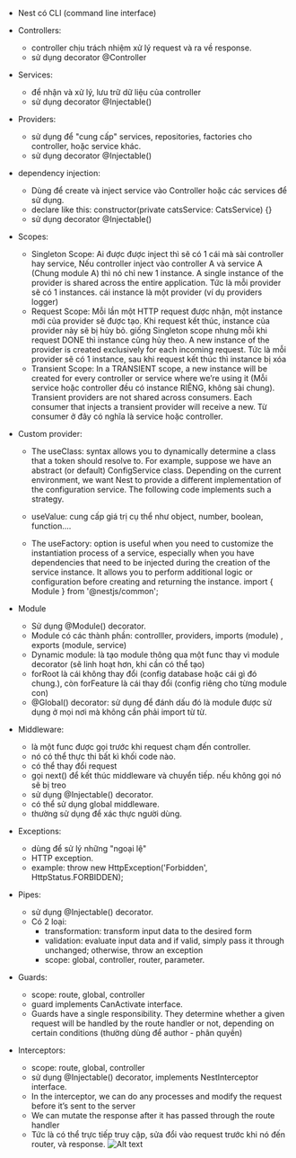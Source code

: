 <!-- 5. Nghiên cứu NestJS: liệt kê các phần đã nghiên cứu và note lại hiểu được những gì -->

- Nest có CLI (command line interface)

- Controllers:
  - controller chịu trách nhiệm xử lý request và ra về response.
  - sử dụng decorator @Controller
- Services:
  - để nhận và xử lý, lưu trữ dữ liệu của controller
  - sử dụng decorator @Injectable()
- Providers:
  - sử dụng để "cung cấp" services, repositories, factories cho controller, hoặc service khác.
  - sử dụng decorator @Injectable()
- dependency injection:
  - Dùng để create và inject service vào Controller hoặc các services để sử dụng.
  - declare like this: constructor(private catsService: CatsService) {}
  - sử dụng decorator @Injectable()
- Scopes:
  - Singleton Scope:
    Ai được được inject thì sẽ có 1 cái mà sài controller hay service, Nếu controller inject vào controller A và service A (Chung module A) thì nó chỉ new 1 instance. A single instance of the provider is shared across the entire application. Tức là mỗi provider sẽ có 1 instances. cái instance là một provider (ví dụ providers logger)
  - Request Scope:
    Mỗi lần một HTTP request được nhận, một instance mới của provider sẽ được tạo.
    Khi request kết thúc, instance của provider này sẽ bị hủy bỏ. giống Singleton scope nhưng mỗi khi request DONE thì instance cũng hủy theo. A new instance of the provider is created exclusively for each incoming request. Tức là mỗi provider sẽ có 1 instance, sau khi request kết thúc thì instance bị xóa
  - Transient Scope:
    In a TRANSIENT scope, a new instance will be created for every controller or service where we’re using it (Mỗi service hoặc controller đều có instance RIÊNG, không sài chung). Transient providers are not shared across consumers. Each consumer that injects a transient provider will receive a new. Từ consumer ở đây có nghĩa là service hoặc controller.
- Custom provider:

  - The useClass:
    syntax allows you to dynamically determine a class that a token should resolve to. For example, suppose we have an abstract (or default) ConfigService class. Depending on the current environment, we want Nest to provide a different implementation of the configuration service. The following code implements such a strategy.
    <!-- const configServiceProvider = {
    provide: ConfigService,
    useClass:
    process.env.NODE_ENV === 'development'
    ? DevelopmentConfigService
    : ProductionConfigService,
    };

    @Module({
    providers: [configServiceProvider],
    })
    export class AppModule {} -->

  - useValue: cung cấp giá trị cụ thể như object, number, boolean, function....
  - The useFactory:
    option is useful when you need to customize the instantiation process of a service, especially when you have dependencies that need to be injected during the creation of the service instance. It allows you to perform additional logic or configuration before creating and returning the instance.
    import { Module } from '@nestjs/common';
    <!-- import { SomeService } from './some.service';
    import { DependencyService } from './dependency.service';

    @Module({
    providers: [
        DependencyService,
        {
        provide: SomeService,
        useFactory: (dependencyService: DependencyService) => {
            // Perform some logic or configuration
            const configValue = dependencyService.getConfigValue();

            // Create and return an instance of SomeService
            return new SomeService(configValue);
        },
        inject: [DependencyService], // Specify the dependencies that should be injected into the factory function
        },
    ],
    })
    export class AppModule {} -->

- Module

  - Sử dụng @Module() decorator.
  - Module có các thành phần: controlller, providers, imports (module) , exports (module, service)
  - Dynamic module: là tạo module thông qua một func thay vì module decorator (sẽ linh hoạt hơn, khi cần có thể tạo)
  - forRoot là cái không thay đổi (config database hoặc cái gì đó chung.), còn forFeature là cái thay đổi (config riêng cho từng module con)
  - @Global() decorator: sử dụng để đánh dấu đó là module được sử dụng ở mọi nơi mà không cần phải import từ từ.

- Middleware:

  - là một func được gọi trước khi request chạm đến controller.
  - nó có thể thực thi bất kì khối code nào.
  - có thể thay đổi request
  - gọi next() để kết thúc middleware và chuyển tiếp. nếu không gọi nó sẽ bị treo
  - sử dụng @Injectable() decorator.
  - có thể sử dụng global middleware.
  - thường sử dụng để xác thực người dùng.

- Exceptions:

  - dùng để sử lý những "ngoại lệ"
  - HTTP exception.
  - example: throw new HttpException('Forbidden', HttpStatus.FORBIDDEN);

- Pipes:

  - sử dụng @Injectable() decorator.
  - Có 2 loại:
    - transformation: transform input data to the desired form
    - validation: evaluate input data and if valid, simply pass it through unchanged; otherwise, throw an exception
    - scope: global, controller, router, parameter.

- Guards:

  - scope: route, global, controller
  - guard implements CanActivate interface.
  - Guards have a single responsibility. They determine whether a given request will be handled by the route handler or not, depending on certain conditions (thường dùng để author - phân quyền)

- Interceptors:
  - scope: route, global, controller
  - sử dụng @Injectable() decorator, implements NestInterceptor interface.
  - In the interceptor, we can do any processes and modify the request before it’s sent to the server
  - We can mutate the response after it has passed through the route handler
  - Tức là có thể trực tiếp truy cập, sửa đổi vào request trước khi nó đến router, và response.
    ![Alt text](photo_2023-12-18_01-45-14.jpg)
